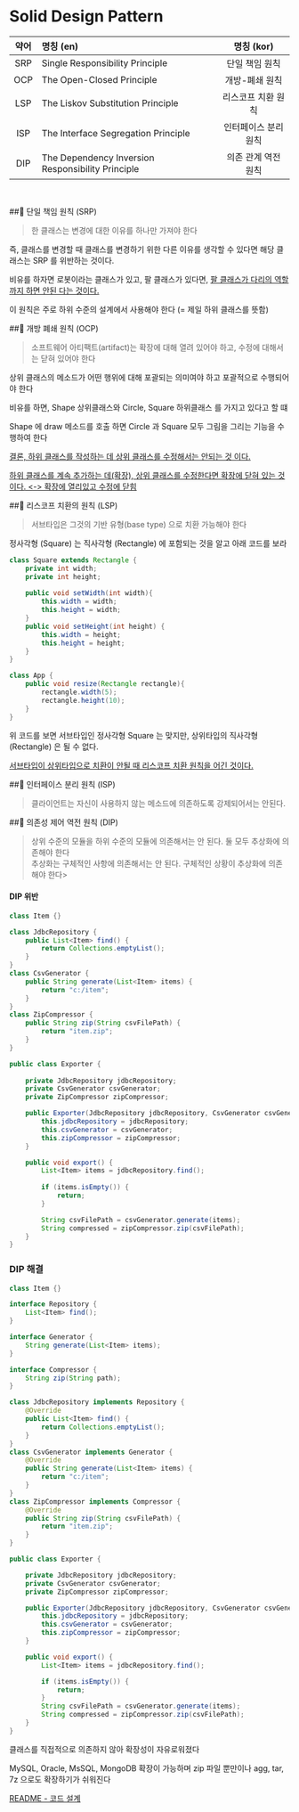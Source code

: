 # Solid Design Pattern

|약어|명칭 (en)|명칭 (kor)|
|:---:|:---|:---:|
|SRP|Single Responsibility Principle|단일 책임 원칙|
|OCP|The Open-Closed Principle|개방-폐쇄 원칙|
|LSP|The Liskov Substitution Principle|리스코프 치환 원칙|
|ISP|The Interface Segregation Principle|인터페이스 분리 원칙|
|DIP|The Dependency Inversion Responsibility Principle|의존 관계 역전 원칙|

<br>

##📌 단일 책임 원칙 (SRP)
> 한 클래스는 변경에 대한 이유를 하나만 가져야 한다

즉, 클래스를 변경할 때 클래스를 변경하기 위한 다른 이유를 생각할 수 있다면 해당 클래스는 SRP 를 위반하는 것이다.

비유를 하자면 로봇이라는 클래스가 있고, 팔 클래스가 있다면, <u>팔 클래스가 다리의 역할까지 하면 안된 다는 것이다.</u>

이 원칙은 주로 하위 수준의 설계에서 사용해야 한다 (= 제일 하위 클래스를 뜻함)


##📌  개방 폐쇄 원칙 (OCP)
> 소프트웨어 아티팩트(artifact)는 확장에 대해 열려 있어야 하고, 수정에 대해서는 닫혀 있어야 한다

상위 클래스의 메소드가 어떤 행위에 대해 포괄되는 의미여야 하고 포괄적으로 수행되어야 한다

비유를 하면, Shape 상위클래스와 Circle, Square 하위클래스 를 가지고 있다고 할 떄

Shape 에 draw 메소드를 호출 하면 Circle 과 Square 모두 그림을 그리는 기능을 수행하여 한다

<u>결론, 하위 클래스를 작성하는 데 상위 클래스를 수정해서는 안되는 것 이다. 

하위 클래스를 계속 추가하는 데(확장), 상위 클래스를 수정한다면 확장에 닫혀 있는 것 이다. <-> 확장에 열리있고 수정에 닫힘</u>
 

##📌 리스코프 치환의 원칙 (LSP)
> 서브타입은 그것의 기반 유형(base type) 으로 치환 가능해야 한다

정사각형 (Square) 는 직사각형 (Rectangle) 에 포함되는 것을 알고 아래 코드를 보라

```java
class Square extends Rectangle {
    private int width;
    private int height;
    
    public void setWidth(int width){
        this.width = width;
        this.height = width;
    }
    public void setHeight(int height) {
        this.width = height;
        this.height = height;        
    }
}

class App {
    public void resize(Rectangle rectangle){
        rectangle.width(5); 
        rectangle.height(10);
    }
}
```

위 코드를 보면 서브타입인 정사각형 Square 는 맞지만, 상위타입의 직사각형(Rectangle) 은 될 수 없다.

<u>서브타입이 상위타입으로 치환이 안될 때 리스코프 치환 원칙을 어긴 것이다.</u>

##📌 인터페이스 분리 원칙 (ISP)
> 클라이언트는 자신이 사용하지 않는 메소드에 의존하도록 강제되어서는 안된다.



##📌 의존성 제어 역전 원칙 (DIP)
> 상위 수준의 모듈을 하위 수준의 모듈에 의존해서는 안 된다. 둘 모두 추상화에 의존해야 한다  
> 추상화는 구체적인 사항에 의존해서는 안 된다. 구체적인 상황이 추상화에 의존해야 한다>


#### DIP 위반
```java
class Item {}

class JdbcRepository {
    public List<Item> find() {
        return Collections.emptyList();
    }
}
class CsvGenerator {
    public String generate(List<Item> items) {
        return "c:/item";
    }
}
class ZipCompressor {
    public String zip(String csvFilePath) {
        return "item.zip";
    }
}

public class Exporter {
    
    private JdbcRepository jdbcRepository;
    private CsvGenerator csvGenerator;
    private ZipCompressor zipCompressor;

    public Exporter(JdbcRepository jdbcRepository, CsvGenerator csvGenerator, ZipCompressor zipCompressor) {
        this.jdbcRepository = jdbcRepository;
        this.csvGenerator = csvGenerator;
        this.zipCompressor = zipCompressor;
    }

    public void export() {
        List<Item> items = jdbcRepository.find();
        
        if (items.isEmpty()) {
            return;
        }

        String csvFilePath = csvGenerator.generate(items);
        String compressed = zipCompressor.zip(csvFilePath);
    }
}

```

### DIP 해결

```java
class Item {}

interface Repository {
    List<Item> find();
}

interface Generator {
    String generate(List<Item> items);
}

interface Compressor {
    String zip(String path);
}

class JdbcRepository implements Repository {
    @Override
    public List<Item> find() {
        return Collections.emptyList();
    }
}
class CsvGenerator implements Generator {
    @Override
    public String generate(List<Item> items) {
        return "c:/item";
    }
}
class ZipCompressor implements Compressor {
    @Override
    public String zip(String csvFilePath) {
        return "item.zip";
    }
}

public class Exporter {

    private JdbcRepository jdbcRepository;
    private CsvGenerator csvGenerator;
    private ZipCompressor zipCompressor;

    public Exporter(JdbcRepository jdbcRepository, CsvGenerator csvGenerator, ZipCompressor zipCompressor) {
        this.jdbcRepository = jdbcRepository;
        this.csvGenerator = csvGenerator;
        this.zipCompressor = zipCompressor;
    }

    public void export() {
        List<Item> items = jdbcRepository.find();

        if (items.isEmpty()) {
            return;
        }
        String csvFilePath = csvGenerator.generate(items);
        String compressed = zipCompressor.zip(csvFilePath);
    }
}
```

클래스를 직접적으로 의존하지 않아 확장성이 자유로워졌다

MySQL, Oracle, MsSQL, MongoDB 확장이 가능하며
zip 파일 뿐만이나 agg, tar, 7z 으로도 확장하기가 쉬워진다 

[README - 코드 설계](./README2.md)